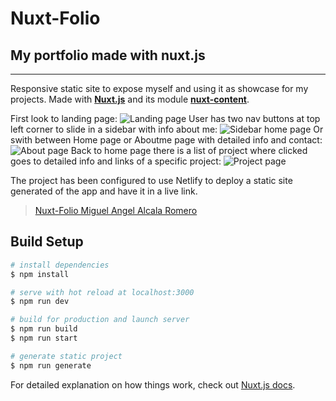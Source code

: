 # Nuxt-Folio 

## My portfolio made with nuxt.js
---
Responsive static site to expose myself and using it as showcase for my projects. Made with [**Nuxt.js**](https://github.com/nuxt) and its module [**nuxt-content**](https://github.com/nuxt/content).

First look to landing page:
![Landing page](https://res.cloudinary.com/da3z5stec/image/upload/v1601855811/portflio-nuxt/readme_landing_page_gmpffq.png)
User has two nav buttons at top left corner to slide in a sidebar with info about me:
![Sidebar home page](https://res.cloudinary.com/da3z5stec/image/upload/v1601855811/portflio-nuxt/readme_sidebar_landing_hdrjny.png)
Or swith between Home page or Aboutme page with detailed info and contact: 
![About page](https://res.cloudinary.com/da3z5stec/image/upload/v1601855811/portflio-nuxt/readme_about_page_nfqck2.png)
Back to home page there is a list of project where clicked goes to detailed info and links of a specific project:
![Project page](https://res.cloudinary.com/da3z5stec/image/upload/v1601855811/portflio-nuxt/readme_project_page_xqd4tb.png)

The project has been configured to use Netlify to deploy a static site generated of the app and have it in a live link.
> [Nuxt-Folio Miguel Angel Alcala Romero](https://mikeliamportfolio.netlify.app/)



## Build Setup

```bash
# install dependencies
$ npm install

# serve with hot reload at localhost:3000
$ npm run dev

# build for production and launch server
$ npm run build
$ npm run start

# generate static project
$ npm run generate
```

For detailed explanation on how things work, check out [Nuxt.js docs](https://nuxtjs.org).
